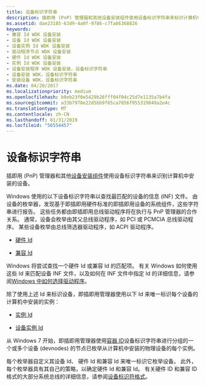 ```yaml
---
title: 设备标识字符串
description: 插即用 (PnP) 管理器和其他设备安装组件使用设备标识字符串来标识计算机中安装的设备。
ms.assetid: dae23185-63d9-4a0f-9786-c7fa66368826
keywords:
- 兼容 Id WDK 设备安装
- 设备 Id WDK 设备安装
- 设备实例 Id WDK 设备安装
- 驱动程序节点 WDK 设备安装
- 硬件 Id WDK 设备安装
- 实例 Id WDK 设备安装
- 设备安装程序 WDK 设备安装，设备标识字符串
- 设备安装 WDK，设备标识字符串
- 安装设备 WDK，设备标识字符串
ms.date: 04/20/2017
ms.localizationpriority: medium
ms.openlocfilehash: b8eb23f0e5429b26fff04f04c25d7e1135a7b4fa
ms.sourcegitcommit: a33b7978e22d5bb9f65ca7056f955319049a2e4c
ms.translationtype: MT
ms.contentlocale: zh-CN
ms.lasthandoff: 01/31/2019
ms.locfileid: "56554457"
---
```

# <a name="device-identification-strings"></a>设备标识字符串

插即用 (PnP) 管理器和其他[设备安装组件](https://docs.microsoft.com/windows-hardware/drivers/install/overview-of-device-and-driver-installation)使用设备标识字符串来识别计算机中安装的设备。

Windows 使用的以下设备标识字符串以查找最匹配的设备的信息 (INF) 文件。 由设备的枚举器，发现基于即插即用硬件标准的即插即用设备的系统组件，这些字符串进行报告。 这些任务都由即插即用总线驱动程序将在执行与 PnP 管理器的合作关系。 通常，设备会枚举由其父总线驱动程序，如 PCI 或 PCMCIA 总线驱动程序。 某些设备枚举由总线筛选器驱动程序，如 ACPI 驱动程序。

- [硬件 Id](hardware-ids.md)

- [兼容 Id](compatible-ids.md)

Windows 将尝试查找一个硬件 Id 或兼容 Id 的匹配项。 有关 Windows 如何使用这些 Id 来匹配设备 INF 文件，以及如何在 INF 文件中指定 Id 的详细信息，请参阅[Windows 中如何选择驱动程序](how-setup-selects-drivers.md)。

除了使用上述 Id 来标识设备，即插即用管理器使用以下 Id 来唯一标识每个设备的计算机中安装的实例：

- [实例 Id](instance-ids.md)

- [设备实例 Id](device-instance-ids.md)

从 Windows 7 开始，即插即用管理器使用[容器 ID](container-ids.md)设备标识字符串进行分组的一个或多个设备 (devnodes) 的节点已枚举从计算机中安装的物理设备的每个实例。

每个枚举器自定义其设备 Id、 硬件 Id 和兼容 Id 来唯一标识它枚举设备。 此外，每个枚举器具有其自己的策略，以确定硬件 Id 和兼容 Id。 有关硬件 ID 和兼容 ID 格式的大部分系统总线的详细信息，请参阅[设备标识符格式](device-identifier-formats.md)。
